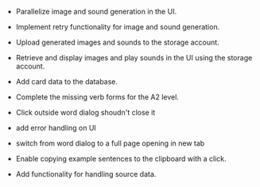 - Parallelize image and sound generation in the UI.  
- Implement retry functionality for image and sound generation.  
- Upload generated images and sounds to the storage account.  
- Retrieve and display images and play sounds in the UI using the storage account.  
- Add card data to the database.  
- Complete the missing verb forms for the A2 level.  
- Click outside word dialog shoudn't close it
- add error handling on UI
- switch from word dialog to a full page opening in new tab

- Enable copying example sentences to the clipboard with a click.  
- Add functionality for handling source data.  
